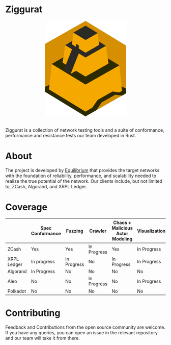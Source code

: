 # Ziggurat 

<p align="center">
    <img src="assets/logo.png" height="300px">
</p>
<br />
Ziggurat is a collection of network testing tools and a suite of conformance, performance and resistance tests our team developed in Rust.

# About

The project is developed by [Equilibrium](https://equilibrium.co) that provides the target networks with the foundation of reliability, performance, and scalability needed to realize the true potential of the network. Our clients  include, but not limited to, ZCash, Algorand, and XRPL Ledger.

# Coverage

|       | **Spec Conformance** | **Fuzzing** | **Crawler** | **Chaos + Malicious Actor Modeling** | **Visualization** | **Performance Benchmarking (loosely defined)** |
|--------------------|--------|-------------|----------|-------------|-----------------|--------|
| ZCash              | Yes  | Yes    | In Progress | Yes          | In Progress          | Yes    |
| XRPL Ledger        | In progress     | In Progress     | No          | In Progress       | In Progress          | In Progress     |
| Algorand           | In Progress              | No     | No          | No       | No          | No     |
| Aleo               | No              | No     | In Progress | No       | In Progress | No     |  
| Polkadot           | No              | No     | No          | No       | No          | No     |


# Contributing

Feedback and Contributions from the open source community are welcome. If you have any queries, you can open an issue in the relevant repository and our team will take it from there.